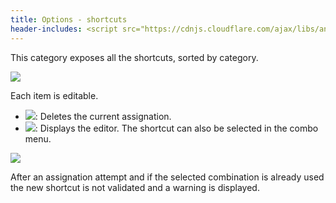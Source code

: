 ```yaml
---
title: Options - shortcuts
header-includes: <script src="https://cdnjs.cloudflare.com/ajax/libs/anchor-js/4.2.2/anchor.min.js"></script>
---
```


This category exposes all the shortcuts, sorted by category.

![](img/options_shortcuts.png)

Each item is editable.

- ![](icons/other/clean.png): Deletes the current assignation.
- ![](icons/other/keyboard_pencil.png): Displays the editor. The shortcut can also be selected in the combo menu.

![](img/options_shortcuts_edit.png)

After an assignation attempt and if the selected combination is already used the new shortcut is not validated and a warning is displayed.

<script>anchors.add();</script>

